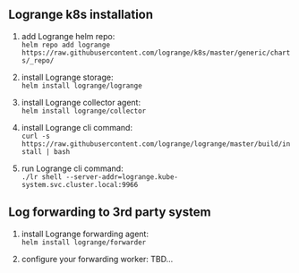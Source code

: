 ## Logrange k8s installation

1. add Logrange helm repo:<br/>
`helm repo add logrange https://raw.githubusercontent.com/logrange/k8s/master/generic/charts/_repo/`

2. install Logrange storage:<br/>
`helm install logrange/logrange`

3. install Logrange collector agent:<br/>
`helm install logrange/collector`

4. install Logrange cli command:<br/>
`curl -s https://raw.githubusercontent.com/logrange/logrange/master/build/install | bash`

5. run Logrange cli command:<br/>
`./lr shell --server-addr=logrange.kube-system.svc.cluster.local:9966`

## Log forwarding to 3rd party system

1. install Logrange forwarding agent:<br/>
`helm install logrange/forwarder`

2. configure your forwarding worker: TBD...
